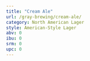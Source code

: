 ```yaml
---
title: "Cream Ale"
url: /gray-brewing/cream-ale/
category: North American Lager
style: American-Style Lager
abv: 0
ibu: 0
srm: 0
upc: 0
---
```



